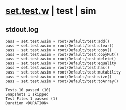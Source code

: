# [set.test.w](../../../../../../examples/tests/sdk_tests/std/set.test.w) | test | sim

## stdout.log
```log
pass ─ set.test.wsim » root/Default/test:add()     
pass ─ set.test.wsim » root/Default/test:clear()   
pass ─ set.test.wsim » root/Default/test:copy()    
pass ─ set.test.wsim » root/Default/test:copyMut() 
pass ─ set.test.wsim » root/Default/test:delete()  
pass ─ set.test.wsim » root/Default/test:equality  
pass ─ set.test.wsim » root/Default/test:has()     
pass ─ set.test.wsim » root/Default/test:mutability
pass ─ set.test.wsim » root/Default/test:size()    
pass ─ set.test.wsim » root/Default/test:toArray() 

Tests 10 passed (10)
Snapshots 1 skipped
Test Files 1 passed (1)
Duration <DURATION>
```

